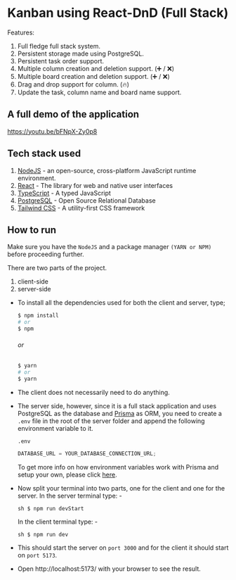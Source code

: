 # Kanban using React-DnD (Full Stack)

Features:

1. Full fledge full stack system.
2. Persistent storage made using PostgreSQL.
3. Persistent task order support.
4. Multiple column creation and deletion support. (➕ / ❌)
5. Multiple board creation and deletion support. (➕ / ❌)
6. Drag and drop support for column. (🔥)
7. Update the task, column name and board name support.

## A full demo of the application

https://youtu.be/bFNpX-Zy0p8

## Tech stack used

1. [NodeJS](https://nodejs.org/en) - an open-source, cross-platform JavaScript runtime environment.
2. [React](https://react.dev/) - The library for web and native user interfaces
3. [TypeScript](https://www.typescriptlang.org/) - A typed JavaScript
4. [PostgreSQL](https://www.postgresql.org/) - Open Source Relational Database
5. [Tailwind CSS](https://tailwindcss.com/) - A utility-first CSS framework

## How to run

Make sure you have the `NodeJS` and a package manager `(YARN or NPM)` before proceeding further.

There are two parts of the project.

1. client-side
2. server-side

- To install all the dependencies used for both the client and server, type;

  ```sh
  $ npm install
  # or
  $ npm
  ```

  ###### or

  ```sh
  $ yarn
  # or
  $ yarn
  ```

- The client does not necessarily need to do anything.

- The server side, however, since it is a full stack application and uses PostgreSQL as the database and [Prisma](https://www.prisma.io/) as ORM, you need to create a `.env` file in the root of the server folder and append the following environment variable to it.

  `.env`

  ```js
  DATABASE_URL = YOUR_DATABASE_CONNECTION_URL;
  ```

  To get more info on how environment variables work with Prisma and setup your own, please click [here](https://www.prisma.io/docs/guides/development-environment/environment-variables).

- Now split your terminal into two parts, one for the client and one for the server.
  In the server terminal type: -

  ```
  sh $ npm run devStart
  ```

  In the client terminal type: -

  ```
  sh $ npm run dev
  ```

- This should start the server on `port 3000` and for the client it should start on `port 5173`.

- Open http://localhost:5173/ with your browser to see the result.
